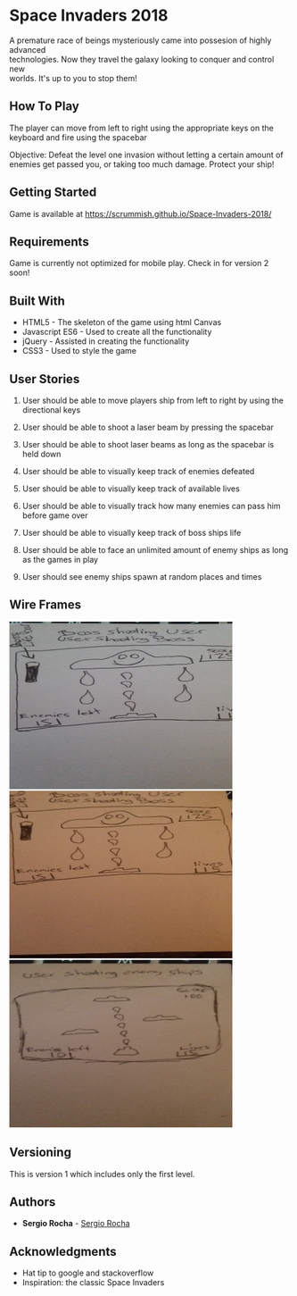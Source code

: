 # Space Invaders 2018				

A premature race of beings mysteriously came into possesion of highly advanced  
technologies. Now they travel the galaxy looking to conquer and control new 	  
worlds. It's up to you to stop them! 

## How To Play

The player can move from left to right using the appropriate keys on the keyboard and fire using the spacebar

Objective: Defeat the level one invasion without letting a certain amount of enemies get passed you, or taking too much damage. Protect your ship!

## Getting Started

Game is available at https://scrummish.github.io/Space-Invaders-2018/

## Requirements

Game is currently not optimized for mobile play. Check in for version 2 soon!

## Built With

* HTML5 - The skeleton of the game using html Canvas
* Javascript ES6 - Used to create all the functionality
* jQuery - Assisted in creating the functionality
* CSS3 - Used to style the game

## User Stories

1. User should be able to move players ship from left to right by using the directional keys

2. User should be able to shoot a laser beam by pressing the spacebar

3. User should be able to shoot laser beams as long as the spacebar is held down

4. User should be able to visually keep track of enemies defeated

5. User should be able to visually keep track of available lives

6. User should be able to visually track how many enemies can pass him before game over

7. User should be able to visually keep track of boss ships life

8. User should be able to face an unlimited amount of enemy ships as long as the games in play

9. User should see enemy ships spawn at random places and times

## Wire Frames

<img height="300" width="400" src="imgs/1.jpg"/>
<img height="300" width="400" src="imgs/2.jpg"/>
<img height="300" width="400" src="imgs/3.jpg"/>

## Versioning

This is version 1 which includes only the first level.

## Authors

* **Sergio Rocha** - [Sergio Rocha](http://www.sergio-rocha.com)


## Acknowledgments

* Hat tip to google and stackoverflow 
* Inspiration: the classic Space Invaders
